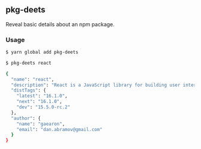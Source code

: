 ## pkg-deets

Reveal basic details about an npm package.

### Usage
```bash
$ yarn global add pkg-deets

$ pkg-deets react

{
  "name": "react",
  "description": "React is a JavaScript library for building user interfaces.",
  "distTags": {
    "latest": "16.1.0",
    "next": "16.1.0",
    "dev": "15.5.0-rc.2"
  },
  "author": {
    "name": "gaearon",
    "email": "dan.abramov@gmail.com"
  }
}
```
